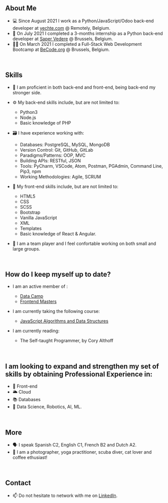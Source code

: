 ## About Me
-  💻  Since August 2021 I work as a Python/JavaScript/Odoo back-end developer at [yechte.com](https://www.yechte.com) @ Remotely, Belgium.
-  🤖  On July 2021 I completed a 3-months internship as a Python back-end developer at [Saper Vedere](https://www.saper-vedere.eu/) @ Brussels, Belgium.
-  👩🏻‍  On March 2021 I completed a Full-Stack Web Development Bootcamp at [BeCode.org](https://becode.org/) @ Brussels, Belgium.
<br> 

## Skills
   - 👾  I am proficient in both back-end and front-end, being back-end my stronger side.
   
   - ⚙️   My back-end skills include, but are not limited to: 
      - Python3 
      - Node.js
      - Basic knowledge of PHP
         
   - 🗃  I have experience working with:
      - Databases: PostgreSQL, MySQL, MongoDB
      - Version Control: Git, GitHub, GitLab
      - Paradigms/Patterns: OOP, MVC
      - Building APIs: RESTful, JSON
      - Tools: PyCharm, VSCode, Atom, Postman, PGAdmin, Command Line, Pip3, npm
      - Working Methodologies: Agile, SCRUM
         
   - 🎨  My front-end skills include, but are not limited to: 
      - HTML5
      - CSS 
      - SCSS
      - Bootstrap
      - Vanilla JavaScript
      - XML 
      - Templates
      - Basic knowledge of React & Angular.
         
   - 👯‍  I am a team player and I feel confortable working on both small and large groups.
<br>

## How do I keep myself up to date?
- I am an active member of :
   - [Data Camp](https://www.datacamp.com/)
   - [Frontend Masters](https://www.frontendmasters.com/)
   
- I am currently taking the following course:
   - [JavaScript Algorithms and Data Structures](https://www.udemy.com/course/js-algorithms-and-data-structures-masterclass)
   
- I am currently reading:
   - The Self-taught Programmer, by Cory Althoff
<br>

## I am looking to expand and strengthen my set of skills by obtaining Professional Experience in:
- 🎨  Front-end
- 🌥  Cloud
- 📚  Databases
- 🤖  Data Science, Robotics, AI, ML.
<br>

## More
- 🗣  I speak Spanish C2, English C1, French B2 and Dutch A2.
- 📸  I am a photographer, yoga practitioner, scuba diver, cat lover and coffee ethusiast!
<br>

## Contact
- 📫  Do not hesitate to network with me on [LinkedIn](https://www.linkedin.com/in/nerycaballero24/).
